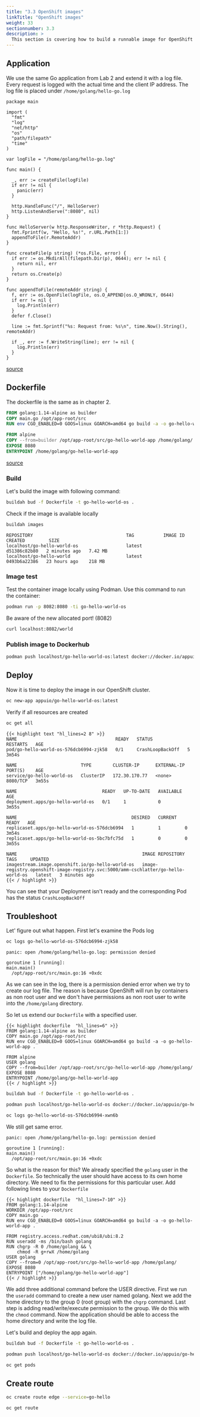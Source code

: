 ```yaml
---
title: "3.3 OpenShift images"
linkTitle: "OpenShift images"
weight: 33
sectionnumber: 3.3
description: >
  This section is covering how to build a runnable image for OpenShift clusters.
---
```


## Application

We use the same Go application from Lab 2 and extend it with a log file. Every request is logged with the actual time and the client IP address. The log file is placed under `/home/golang/hello-go.log`

``` golang
package main

import (
  "fmt"
  "log"
  "net/http"
  "os"
  "path/filepath"
  "time"
)

var logFile = "/home/golang/hello-go.log"

func main() {

  _, err := createFile(logFile)
  if err != nil {
    panic(err)
  }

  http.HandleFunc("/", HelloServer)
  http.ListenAndServe(":8080", nil)
}

func HelloServer(w http.ResponseWriter, r *http.Request) {
  fmt.Fprintf(w, "Hello, %s!", r.URL.Path[1:])
  appendToFile(r.RemoteAddr)
}

func createFile(p string) (*os.File, error) {
  if err := os.MkdirAll(filepath.Dir(p), 0644); err != nil {
    return nil, err
  }
  return os.Create(p)
}

func appendToFile(remoteAddr string) {
  f, err := os.OpenFile(logFile, os.O_APPEND|os.O_WRONLY, 0644)
  if err != nil {
    log.Println(err)
  }
  defer f.Close()

  line := fmt.Sprintf("%s: Request from: %s\n", time.Now().String(), remoteAddr)

  if _, err := f.WriteString(line); err != nil {
    log.Println(err)
  }
}

```

[source](https://raw.githubusercontent.com/puzzle/amm-techlab/master/content/en/docs/03.0/3.3/main.go)


## Dockerfile

The dockerfile is the same as in chapter 2.

``` dockerfile
FROM golang:1.14-alpine as builder
COPY main.go /opt/app-root/src
RUN env CGO_ENABLED=0 GOOS=linux GOARCH=amd64 go build -a -o go-hello-world-app .

FROM alpine
COPY --from=builder /opt/app-root/src/go-hello-world-app /home/golang/
EXPOSE 8080
ENTRYPOINT /home/golang/go-hello-world-app

```

[source](https://raw.githubusercontent.com/puzzle/amm-techlab/master/content/en/docs/03.0/3.3/Dockerfile)


### Build

Let's build the image with following command:


```BASH
buildah bud -f Dockerfile -t go-hello-world-os .
```

Check if the image is available locally

```BASH
buildah images
```

```
REPOSITORY                                   TAG           IMAGE ID       CREATED         SIZE
localhost/go-hello-world-os                  latest        d51386c82b80   2 minutes ago   7.42 MB
localhost/go-hello-world                     latest        0493b6a22386   23 hours ago    218 MB
```


### Image test

Test the container image locally using Podman. Use this command to run the container:

```BASH
podman run -p 8082:8080 -ti go-hello-world-os
```

Be aware of the new allocated port! (8082)

```BASH
curl localhost:8082/world
```


### Publish image to Dockerhub


```BASH
podman push localhost/go-hello-world-os:latest docker://docker.io/appuio/go-hello-world.os:latest
```


## Deploy

Now it is time to deploy the image in our OpenShift cluster.

```BASH
oc new-app appuio/go-hello-world-os:latest
```

Verify if all resources are created

```BASH
oc get all
```

```
{{< highlight text "hl_lines=2 8" >}}
NAME                                     READY   STATUS             RESTARTS   AGE
pod/go-hello-world-os-576dcb6994-zjk58   0/1     CrashLoopBackOff   5          3m54s

NAME                        TYPE        CLUSTER-IP      EXTERNAL-IP   PORT(S)    AGE
service/go-hello-world-os   ClusterIP   172.30.170.77   <none>        8080/TCP   3m55s

NAME                                READY   UP-TO-DATE   AVAILABLE   AGE
deployment.apps/go-hello-world-os   0/1     1            0           3m55s

NAME                                           DESIRED   CURRENT   READY   AGE
replicaset.apps/go-hello-world-os-576dcb6994   1         1         0       3m54s
replicaset.apps/go-hello-world-os-5bc7bfc75d   1         0         0       3m55s

NAME                                               IMAGE REPOSITORY                                                                    TAGS     UPDATED
imagestream.image.openshift.io/go-hello-world-os   image-registry.openshift-image-registry.svc:5000/amm-cschlatter/go-hello-world-os   latest   3 minutes ago
{{< / highlight >}}
```

You can see that your Deployment isn't ready and the corresponding Pod has the status `CrashLoopBackOff`


## Troubleshoot

Let' figure out what happen.
First let's examine the Pods log

```BASH
oc logs go-hello-world-os-576dcb6994-zjk58
```

```
panic: open /home/golang/hello-go.log: permission denied

goroutine 1 [running]:
main.main()
  /opt/app-root/src/main.go:16 +0xdc

```

As we can see in the log, there is a permission denied error when we try to create our log file. The reason is because OpenShift will run by containers as non root user and we don't have permissions as non root user to write into the `/home/golang` directory.

So let us extend our `Dockerfile` with a specified user.


```
{{< highlight dockerfile  "hl_lines=6" >}}
FROM golang:1.14-alpine as builder
COPY main.go /opt/app-root/src
RUN env CGO_ENABLED=0 GOOS=linux GOARCH=amd64 go build -a -o go-hello-world-app .

FROM alpine
USER golang
COPY --from=builder /opt/app-root/src/go-hello-world-app /home/golang/
EXPOSE 8080
ENTRYPOINT /home/golang/go-hello-world-app
{{< / highlight >}}
```


```BASH
buildah bud -f Dockerfile -t go-hello-world-os .
```


```BASH
podman push localhost/go-hello-world-os docker://docker.io/appuio/go-hello-world.os:latest
```


```BASH
oc logs go-hello-world-os-576dcb6994-xwn6b
```


We still get same error.

```
panic: open /home/golang/hello-go.log: permission denied

goroutine 1 [running]:
main.main()
  /opt/app-root/src/main.go:16 +0xdc

```

So what is the reason for this? We already specified the `golang` user in the `Dockerfile`. So technically the user should have access to its own home directory. We need to fix the permissions for this particular user. Add following lines to your `Dockerfile`


```
{{< highlight dockerfile  "hl_lines=7-10" >}}
FROM golang:1.14-alpine
WORKDIR /opt/app-root/src
COPY main.go .
RUN env CGO_ENABLED=0 GOOS=linux GOARCH=amd64 go build -a -o go-hello-world-app .

FROM registry.access.redhat.com/ubi8/ubi:8.2
RUN useradd -ms /bin/bash golang
RUN chgrp -R 0 /home/golang && \
    chmod -R g+rwX /home/golang
USER golang
COPY --from=0 /opt/app-root/src/go-hello-world-app /home/golang/
EXPOSE 8080
ENTRYPOINT ["/home/golang/go-hello-world-app"]
{{< / highlight >}}
```

We add three additional command before the USER directive. First we run the `useradd` command to create a new user named golang. Next we add the home directory to the group 0 (root group) with the `chgrp` command. Last step is adding read/write/execute permission to the group. We do this with the `chmod` command. Now the application should be able to access the home directory and write the log file.

Let's build and deploy the app again.


```BASH
buildah bud -f Dockerfile -t go-hello-world-os .
```


```BASH
podman push localhost/go-hello-world-os docker://docker.io/appuio/go-hello-world.os:latest
```

```BASH
oc get pods
```



## Create route

```BASH
oc create route edge --service=go-hello
```

```BASH
oc get route
```
